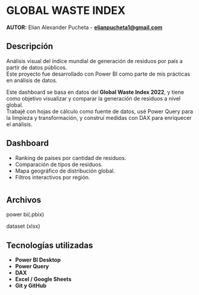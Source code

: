 # GLOBAL WASTE INDEX

**AUTOR:** Elian Alexander Pucheta - **elianpucheta1@gmail.com**

## Descripción

Análisis visual del índice mundial de generación de residuos por país a partir de datos públicos.  
Este proyecto fue desarrollado con Power BI como parte de mis prácticas en análisis de datos.

Este dashboard se basa en datos del **Global Waste Index 2022**, y tiene como objetivo visualizar y comparar la generación de residuos a nivel global.  
Trabajé con hojas de cálculo como fuente de datos, usé Power Query para la limpieza y transformación, y construí medidas con DAX para enriquecer el análisis.

## Dashboard

- Ranking de países por cantidad de residuos.
- Comparación de tipos de residuos.
- Mapa geográfico de distribución global.
- Filtros interactivos por región.


#

## Archivos

power bi(.pbix)

dataset (xlsx)

## Tecnologías utilizadas

- **Power BI Desktop**
- **Power Query**
- **DAX**
- **Excel / Google Sheets**
- **Git y GitHub**
